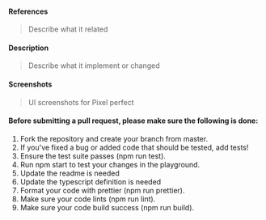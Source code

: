 #### References

> Describe what it related

#### Description

> Describe what it implement or changed

#### Screenshots

> UI screenshots for Pixel perfect

#### Before submitting a pull request, please make sure the following is done:

1. Fork the repository and create your branch from master.
3. If you've fixed a bug or added code that should be tested, add tests!
4. Ensure the test suite passes (npm run test).
5. Run npm start to test your changes in the playground.
6. Update the readme is needed
7. Update the typescript definition is needed
8. Format your code with prettier (npm run prettier).
9. Make sure your code lints (npm run lint).
9. Make sure your code build success (npm run build).
